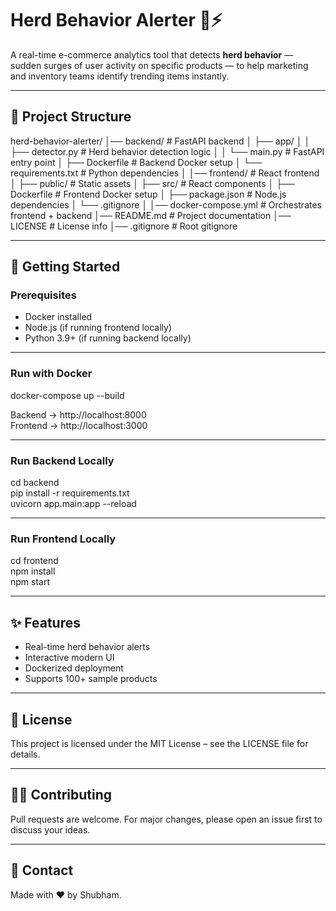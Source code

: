 # Herd Behavior Alerter 🛒⚡

A real-time e-commerce analytics tool that detects **herd behavior** — sudden surges of user activity on specific products — to help marketing and inventory teams identify trending items instantly.

---

## 📂 Project Structure

herd-behavior-alerter/
│── backend/                # FastAPI backend
│   ├── app/
│   │   ├── detector.py     # Herd behavior detection logic
│   │   └── main.py         # FastAPI entry point
│   ├── Dockerfile          # Backend Docker setup
│   └── requirements.txt    # Python dependencies
│
│── frontend/               # React frontend
│   ├── public/             # Static assets
│   ├── src/                # React components
│   ├── Dockerfile          # Frontend Docker setup
│   ├── package.json        # Node.js dependencies
│   └── .gitignore
│
│── docker-compose.yml      # Orchestrates frontend + backend
│── README.md               # Project documentation
│── LICENSE                 # License info
│── .gitignore              # Root gitignore

---

## 🚀 Getting Started

### Prerequisites
- Docker installed
- Node.js (if running frontend locally)
- Python 3.9+ (if running backend locally)

---

### Run with Docker
docker-compose up --build

Backend → http://localhost:8000  
Frontend → http://localhost:3000  

---

### Run Backend Locally
cd backend  
pip install -r requirements.txt  
uvicorn app.main:app --reload  

---

### Run Frontend Locally
cd frontend  
npm install  
npm start  

---

## ✨ Features
- Real-time herd behavior alerts  
- Interactive modern UI  
- Dockerized deployment  
- Supports 100+ sample products  

---

## 📜 License
This project is licensed under the MIT License – see the LICENSE file for details.  

---

## 👨‍💻 Contributing
Pull requests are welcome. For major changes, please open an issue first to discuss your ideas.  

---

## 📧 Contact
Made with ❤️ by Shubham.
